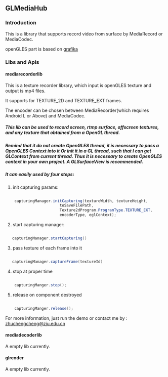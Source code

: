 ## GLMediaHub

### Introduction

 This is a library that supports record video from surface by MediaRecord or MediaCodec.

 openGLES part is based on [grafika](https://github.com/google/grafika)

### Libs and Apis

#### mediarecorderlib

This is a texture recorder library, which input is openGLES texture and output is mp4 files.

It supports for TEXTURE_2D and TEXTURE_EXT frames.

The encoder can be chosen between MediaRecorder(which requires Android L or Above) and MediaCodec.

##### This lib can be used to record screen, rtmp surface, offscreen textures, and any texture that obtained from a OpenGL thread.

##### Remind that it do not create OpenGLES thread, it is necessary to pass a OpenGLES Context into it Or init it in a GL thread, such that I can get GLContext from current thread. Thus it is necessary to create OpenGLES context in your own project. A GLSurfaceView is recommended.

##### It can easily used by four steps:


1. init capturing params:

```java

    capturingManager.initCapturing(textureWidth, textureHeight,
                        toSaveFilePath,
                        Texture2dProgram.ProgramType.TEXTURE_EXT,
                        encoderType, eglContext);
```

2. start capturing manager:

```java

   capturingManager.startCapturing()

```

3. pass texture of each frame into it

```java

   capturingManager.captureFrame(textureId)

```

4. stop at proper time

```java

    capturingManger.stop();

```

5. release on component destroyed

```java

    capturingManger.release();

```

For more information, just run the demo or contact me by : zhuchengcheng@zju.edu.cn

#### mediadecoderlib

A empty lib currently.

#### glrender

A empty lib currently.


